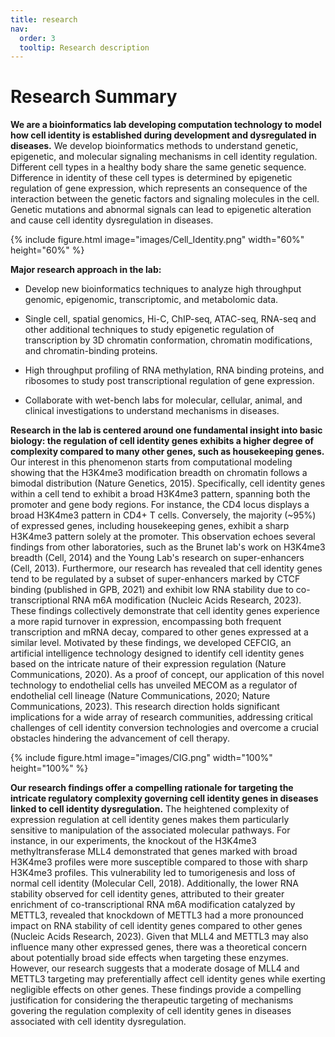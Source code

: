 ```yaml
---
title: research
nav:
  order: 3
  tooltip: Research description
---
```


# <i class="fas fa-microscope"></i>Research Summary

**We are a bioinformatics lab developing computation technology to model how cell identity is established during development and dysregulated in diseases.** We develop bioinformatics methods to understand genetic, epigenetic, and molecular signaling mechanisms in cell identity regulation. Different cell types in a healthy body share the same genetic sequence. Difference in identity of these cell types is determined by epigenetic regulation of gene expression, which represents an consequence of the interaction between the genetic factors and signaling molecules in the cell. Genetic mutations and abnormal signals can lead to epigenetic alteration and cause cell identity dysregulation in diseases.

{%
  include figure.html
  image="images/Cell_Identity.png"
  width="60%"
  height="60%"
%}

**Major research approach in the lab:**

- Develop new bioinformatics techniques to analyze high throughput genomic, epigenomic, transcriptomic, and metabolomic data. 

- Single cell, spatial genomics, Hi-C, ChIP-seq, ATAC-seq, RNA-seq and other additional techniques to study epigenetic regulation of transcription by 3D chromatin conformation, chromatin modifications, and chromatin-binding proteins.

- High throughput profiling of RNA methylation, RNA binding proteins, and ribosomes to study post transcriptional regulation of gene expression.

- Collaborate with wet-bench labs for molecular, cellular, animal, and clinical investigations to understand mechanisms in diseases.

**Research in the lab is centered around one fundamental insight into basic biology: the regulation of cell identity genes exhibits a higher degree of complexity compared to many other genes, such as housekeeping genes.** Our interest in this phenomenon starts from computational modeling showing that the H3K4me3 modification breadth on chromatin follows a bimodal distribution (Nature Genetics, 2015). Specifically, cell identity genes within a cell tend to exhibit a broad H3K4me3 pattern, spanning both the promoter and gene body regions. For instance, the CD4 locus displays a broad H3K4me3 pattern in CD4+ T cells. Conversely, the majority (~95%) of expressed genes, including housekeeping genes, exhibit a sharp H3K4me3 pattern solely at the promoter. This observation echoes several findings from other laboratories, such as the Brunet lab's work on H3K4me3 breadth (Cell, 2014) and the Young Lab's research on super-enhancers (Cell, 2013). Furthermore, our research has revealed that cell identity genes tend to be regulated by a subset of super-enhancers marked by CTCF binding (published in GPB, 2021) and exhibit low RNA stability due to co-transcriptional RNA m6A modification (Nucleic Acids Research, 2023). These findings collectively demonstrate that cell identity genes experience a more rapid turnover in expression, encompassing both frequent transcription and mRNA decay, compared to other genes expressed at a similar level. Motivated by these findings, we developed CEFCIG, an artificial intelligence technology designed to identify cell identity genes based on the intricate nature of their expression regulation (Nature Communications, 2020). As a proof of concept, our application of this novel technology to endothelial cells has unveiled MECOM as a regulator of endothelial cell lineage (Nature Communications, 2020; Nature Communications, 2023). This research direction holds significant implications for a wide array of research communities, addressing critical challenges of cell identity conversion technologies and overcome a crucial obstacles hindering the advancement of cell therapy. 

{%
  include figure.html
  image="images/CIG.png"
  width="100%"
  height="100%"
%}

**Our research findings offer a compelling rationale for targeting the intricate regulatory complexity governing cell identity genes in diseases linked to cell identity dysregulation.** The heightened complexity of expression regulation at cell identity genes makes them particularly sensitive to manipulation of the associated molecular pathways. For instance, in our experiments, the knockout of the H3K4me3 methyltransferase MLL4 demonstrated that genes marked with broad H3K4me3 profiles were more susceptible compared to those with sharp H3K4me3 profiles. This vulnerability led to tumorigenesis and loss of normal cell identity (Molecular Cell, 2018). Additionally, the lower RNA stability observed for cell identity genes, attributed to their greater enrichment of co-transcriptional RNA m6A modification catalyzed by METTL3, revealed that knockdown of METTL3 had a more pronounced impact on RNA stability of cell identity genes compared to other genes (Nucleic Acids Research, 2023). Given that MLL4 and METTL3 may also influence many other expressed genes, there was a theoretical concern about potentially broad side effects when targeting these enzymes. However, our research suggests that a moderate dosage of MLL4 and METTL3 targeting may preferentially affect cell identity genes while exerting negligible effects on other genes. These findings provide a compelling justification for considering the therapeutic targeting of mechanisms govering the regulation complexity of cell identity genes in diseases associated with cell identity dysregulation.
